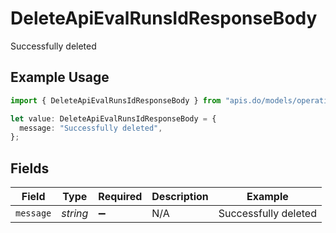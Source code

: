 # DeleteApiEvalRunsIdResponseBody

Successfully deleted

## Example Usage

```typescript
import { DeleteApiEvalRunsIdResponseBody } from "apis.do/models/operations";

let value: DeleteApiEvalRunsIdResponseBody = {
  message: "Successfully deleted",
};
```

## Fields

| Field                | Type                 | Required             | Description          | Example              |
| -------------------- | -------------------- | -------------------- | -------------------- | -------------------- |
| `message`            | *string*             | :heavy_minus_sign:   | N/A                  | Successfully deleted |